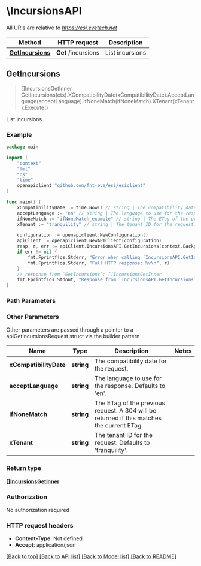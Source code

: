 # \IncursionsAPI

All URIs are relative to *https://esi.evetech.net*

Method | HTTP request | Description
------------- | ------------- | -------------
[**GetIncursions**](IncursionsAPI.md#GetIncursions) | **Get** /incursions | List incursions



## GetIncursions

> []IncursionsGetInner GetIncursions(ctx).XCompatibilityDate(xCompatibilityDate).AcceptLanguage(acceptLanguage).IfNoneMatch(ifNoneMatch).XTenant(xTenant).Execute()

List incursions



### Example

```go
package main

import (
	"context"
	"fmt"
	"os"
    "time"
	openapiclient "github.com/fnt-eve/esi/esiclient"
)

func main() {
	xCompatibilityDate := time.Now() // string | The compatibility date for the request.
	acceptLanguage := "en" // string | The language to use for the response. Defaults to 'en'. (optional)
	ifNoneMatch := "ifNoneMatch_example" // string | The ETag of the previous request. A 304 will be returned if this matches the current ETag. (optional)
	xTenant := "tranquility" // string | The tenant ID for the request. Defaults to 'tranquility'. (optional)

	configuration := openapiclient.NewConfiguration()
	apiClient := openapiclient.NewAPIClient(configuration)
	resp, r, err := apiClient.IncursionsAPI.GetIncursions(context.Background()).XCompatibilityDate(xCompatibilityDate).AcceptLanguage(acceptLanguage).IfNoneMatch(ifNoneMatch).XTenant(xTenant).Execute()
	if err != nil {
		fmt.Fprintf(os.Stderr, "Error when calling `IncursionsAPI.GetIncursions``: %v\n", err)
		fmt.Fprintf(os.Stderr, "Full HTTP response: %v\n", r)
	}
	// response from `GetIncursions`: []IncursionsGetInner
	fmt.Fprintf(os.Stdout, "Response from `IncursionsAPI.GetIncursions`: %v\n", resp)
}
```

### Path Parameters



### Other Parameters

Other parameters are passed through a pointer to a apiGetIncursionsRequest struct via the builder pattern


Name | Type | Description  | Notes
------------- | ------------- | ------------- | -------------
 **xCompatibilityDate** | **string** | The compatibility date for the request. | 
 **acceptLanguage** | **string** | The language to use for the response. Defaults to &#39;en&#39;. | 
 **ifNoneMatch** | **string** | The ETag of the previous request. A 304 will be returned if this matches the current ETag. | 
 **xTenant** | **string** | The tenant ID for the request. Defaults to &#39;tranquility&#39;. | 

### Return type

[**[]IncursionsGetInner**](IncursionsGetInner.md)

### Authorization

No authorization required

### HTTP request headers

- **Content-Type**: Not defined
- **Accept**: application/json

[[Back to top]](#) [[Back to API list]](../README.md#documentation-for-api-endpoints)
[[Back to Model list]](../README.md#documentation-for-models)
[[Back to README]](../README.md)

